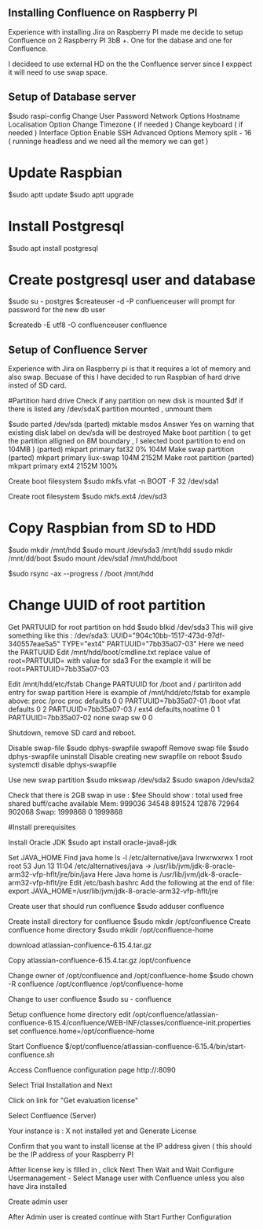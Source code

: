 
## Installing Confluence on Raspberry PI

Experience with installing Jira on Raspberry PI made me decide to 
setup Confluence on 2 Raspberry PI 3bB +.
One for the dabase and one for Confluence.

I decideed to use external HD on the the Confluence server since 
I exppect it will need to use swap space.

## Setup of Database server

$sudo raspi-config
    Change User Password
    Network Options 
        Hostname
    Localisation Option
        Change Timezone  ( if needed )
        Change keyboard  ( if needed )
    Interface Option
        Enable SSH
    Advanced Options
        Memory split   - 16  ( runninge headless and we need all the memory we can get )
    
# Update Raspbian

$sudo aptt update
$sudo aptt upgrade

# Install Postgresql

$sudo apt install postgresql  

# Create postgresql  user and database
$sudo su - postgres
$createuser -d -P confluenceuser
    will prompt for password for the new db user

$createdb -E utf8 -O confluenceuser confluence


## Setup of  Confluence Server

Experience with Jira on Raspberry pi is that it requires a lot of memory and also  swap.
Becuase of this I have decided to run Raspbian of hard drive insted of SD card.

#Partition  hard drive
Check if any partition on new disk is mounted 
$df
if there is listed any  /dev/sdaX  partition mounted , unmount them

$sudo parted /dev/sda
(parted) mktable msdos
Answer  Yes on warning that existing disk label on dev/sda will be destroyed
Make boot partition ( to get the partition alligned on 8M boundary , I selected boot partition to end on 104MB )
(parted) mkpart primary fat32 0% 104M
Make swap partition 
(parted) mkpart primary liux-swap 104M 2152M
Make root partition
(parted) mkpart primary ext4 2152M 100%

Create boot filesystem
$sudo mkfs.vfat -n BOOT -F 32 /dev/sda1

Create root filesystem
$sudo mkfs.ext4 /dev/sd3

# Copy  Raspbian from SD to HDD
$sudo mkdir /mnt/hdd
$sudo mount /dev/sda3 /mnt/hdd
ssudo mkdir /mnt/dd/boot
$sudo mount /dev/sda1 /mnt/hdd/boot

$sudo rsync -ax --progress / /boot  /mnt/hdd

# Change UUID of root partition
Get PARTUUID  for root partition  on hdd
$sudo blkid /dev/sda3
This will give something like this :
/dev/sda3: UUID="904c10bb-1517-473d-97df-340557eae5a5" TYPE="ext4" PARTUUID="7bb35a07-03"
Here we need the PARTUUID
Edit /mnt/hdd/boot/cmdline.txt  replace value of root=PARTUUID= with value for sda3
For the example it will be root=PARTUUID=7bb35a07-03

Edit /mnt/hdd/etc/fstab
Change PARTUUID for  /boot  and /  partiriton
add entry for swap partition
Here is example of /mnt/hdd/etc/fstab for example above:
    proc            /proc           proc    defaults          0       0
    PARTUUID=7bb35a07-01  /boot           vfat    defaults          0       2
    PARTUUID=7bb35a07-03  /               ext4    defaults,noatime  0       1
    PARTUUID=7bb35a07-02  none            swap    sw          0       0

Shutdown, remove SD card and reboot.

Disable  swap-file
$sudo dphys-swapfile swapoff
Remove  swap file
$sudo dphys-swapfile uninstall
Disable creating new swapfile on reboot
$sudo systemctl disable dphys-swapfile

Use new swap partition
$sudo mkswap /dev/sda2
$sudo swapon /dev/sda2

Check that there is 2GB swap in use :
$fee
Should show :
              total        used        free      shared  buff/cache   available
Mem:         999036       34548      891524       12876       72964      902068
Swap:       1999868           0     1999868

#Install prerequisites

Install  Oracle JDK
$sudo apt install oracle-java8-jdk

Set JAVA_HOME 
Find java home 
ls -l /etc/alternative/java
lrwxrwxrwx 1 root root 53 Jun 13 11:04 /etc/alternatives/java -> /usr/lib/jvm/jdk-8-oracle-arm32-vfp-hflt/jre/bin/java
Here Java home is /usr/lib/jvm/jdk-8-oracle-arm32-vfp-hflt/jre
Edit /etc/bash.bashrc
Add the following at the end of file:
export JAVA_HOME=/usr/lib/jvm/jdk-8-oracle-arm32-vfp-hflt/jre



Create user that should run confluence
$sudo adduser confluence 

Create install directory for confluence 
$sudo mkdir /opt/confluence
Create confluence home directory
$sudo mkdir /opt/confluence-home

download atlassian-confluence-6.15.4.tar.gz

Copy  atlassian-confluence-6.15.4.tar.gz  /opt/confluence

Change owner of /opt/confluence and /opt/confluence-home
$sudo chown -R confluence /opt/confluence /opt/confluence-home

Change to user confluence 
$sudo su - confluence

Setup confluence home directory
edit /opt/confluence/atlassian-confluence-6.15.4/confluence/WEB-INF/classes/confluence-init.properties
set 
confluence.home=/opt/confluence-home


Start Confluence
$/opt/confluence/atlassian-confluence-6.15.4/bin/start-confluence.sh

Access  Confluence configuration page 
http://<ip of rpi-conflunece server>:8090

Select Trial Installation
and Next

Click on link for "Get evaluation license"

Select Confluence (Server)

Your instance is : X not installed yet  and Generate License



Confirm that you want to install license at the IP address given  ( this should be the IP address of your Raspberry PI

Aftter license key is filled in  , click Next
Then Wait and Wait
Configure Usermanagement - Select Manage user with Confluence unless you also have Jira installed

Create admin user

After Admin user is created continue with Start Further Configuration

